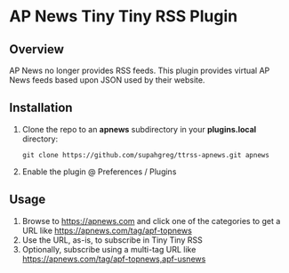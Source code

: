 AP News Tiny Tiny RSS Plugin
============================
Overview
---------------------
AP News no longer provides RSS feeds.  This plugin provides virtual AP News feeds based upon JSON used by their website.

Installation
---------------------
1. Clone the repo to an **apnews** subdirectory in your **plugins.local** directory:

   `git clone https://github.com/supahgreg/ttrss-apnews.git apnews`

2. Enable the plugin @ Preferences / Plugins

Usage
---------------------
1. Browse to https://apnews.com and click one of the categories to get a URL like https://apnews.com/tag/apf-topnews
2. Use the URL, as-is, to subscribe in Tiny Tiny RSS
3. Optionally, subscribe using a multi-tag URL like https://apnews.com/tag/apf-topnews,apf-usnews
